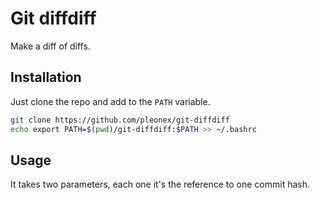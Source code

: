 # Git diffdiff
Make a diff of diffs.

## Installation
Just clone the repo and add to the `PATH` variable.

``` sh
git clone https://github.com/pleonex/git-diffdiff
echo export PATH=$(pwd)/git-diffdiff:$PATH >> ~/.bashrc
```

## Usage
It takes two parameters, each one it's the reference to one commit hash.